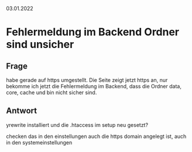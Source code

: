 03.01.2022

# Fehlermeldung im Backend Ordner sind unsicher


## Frage
habe gerade auf https umgestellt. Die Seite zeigt jetzt https an, nur bekomme ich jetzt die Fehlermeldung im Backend, dass die Ordner data, core, cache und bin nicht sicher sind. 


## Antwort

yrewrite installiert und die .htaccess im setup neu gesetzt?

checken das in den einstellungen auch die https domain angelegt ist, auch in den systemeinstellungen
